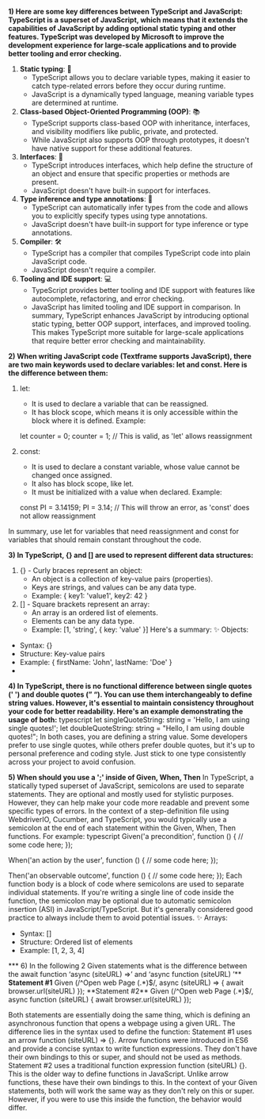 **1) Here are some key differences between TypeScript and JavaScript:
TypeScript is a superset of JavaScript, which means that it extends the capabilities of JavaScript by adding optional static typing and other features. TypeScript was developed by Microsoft to improve the development experience for large-scale applications and to provide better tooling and error checking.**

1. **Static typing**: :memo:
   - TypeScript allows you to declare variable types, making it easier to catch type-related errors before they occur during runtime.
   - JavaScript is a dynamically typed language, meaning variable types are determined at runtime.
2. **Class-based Object-Oriented Programming (OOP)**: :books:
   - TypeScript supports class-based OOP with inheritance, interfaces, and visibility modifiers like public, private, and protected.
   - While JavaScript also supports OOP through prototypes, it doesn't have native support for these additional features.
3. **Interfaces**: :handshake:
   - TypeScript introduces interfaces, which help define the structure of an object and ensure that specific properties or methods are present.
   - JavaScript doesn't have built-in support for interfaces.
4. **Type inference and type annotations**: :mag_right:
   - TypeScript can automatically infer types from the code and allows you to explicitly specify types using type annotations.
   - JavaScript doesn't have built-in support for type inference or type annotations.
5. **Compiler**: :hammer_and_wrench:
   - TypeScript has a compiler that compiles TypeScript code into plain JavaScript code.
   - JavaScript doesn't require a compiler.
6. **Tooling and IDE support**: :computer:
   - TypeScript provides better tooling and IDE support with features like autocomplete, refactoring, and error checking.
   - JavaScript has limited tooling and IDE support in comparison.
In summary, TypeScript enhances JavaScript by introducing optional static typing, better OOP support, interfaces, and improved tooling. This makes TypeScript more suitable for large-scale applications that require better error checking and maintainability.


**2) When writing JavaScript code (Textframe supports JavaScript), there are two main keywords used to declare variables: let and const. Here is the difference between them:**
1. let:
   - It is used to declare a variable that can be reassigned.
   - It has block scope, which means it is only accessible within the block where it is defined.
   Example:
   
   let counter = 0;
   counter = 1; // This is valid, as 'let' allows reassignment
   
2. const:
   - It is used to declare a constant variable, whose value cannot be changed once assigned.
   - It also has block scope, like let.
   - It must be initialized with a value when declared.
   Example:
   
   const PI = 3.14159;
   PI = 3.14; // This will throw an error, as 'const' does not allow reassignment
   
In summary, use let for variables that need reassignment and const for variables that should remain constant throughout the code.

**3)  In TypeScript, {} and [] are used to represent different data structures:**
1. {} - Curly braces represent an object:
   * An object is a collection of key-value pairs (properties).
   * Keys are strings, and values can be any data type.
   * Example: { key1: 'value1', key2: 42 }
2. [] - Square brackets represent an array:
   * An array is an ordered list of elements.
   * Elements can be any data type.
   * Example: [1, 'string', { key: 'value' }]
Here's a summary:
:sparkles: Objects:
* Syntax: {}
* Structure: Key-value pairs
* Example: { firstName: 'John', lastName: 'Doe' }
* 

**4) In TypeScript, there is no functional difference between single quotes (' ') and double quotes (” “). You can use them interchangeably to define string values. However, it's essential to maintain consistency throughout your code for better readability.
Here's an example demonstrating the usage of both:**
typescript
let singleQuoteString: string = 'Hello, I am using single quotes!';
let doubleQuoteString: string = "Hello, I am using double quotes!";
In both cases, you are defining a string value. Some developers prefer to use single quotes, while others prefer double quotes, but it's up to personal preference and coding style. Just stick to one type consistently across your project to avoid confusion.

**5) When should you use a ';' inside of  Given, When, Then** 
In TypeScript, a statically typed superset of JavaScript, semicolons are used to separate statements. They are optional and mostly used for stylistic purposes. However, they can help make your code more readable and prevent some specific types of errors.
In the context of a step-definition file using WebdriverIO, Cucumber, and TypeScript, you would typically use a semicolon at the end of each statement within the Given, When, Then functions. For example:
typescript
Given('a precondition', function () {
  // some code here;
});

When('an action by the user', function () {
  // some code here;
});

Then('an observable outcome', function () {
  // some code here;
});
Each function body is a block of code where semicolons are used to separate individual statements. If you're writing a single line of code inside the function, the semicolon may be optional due to automatic semicolon insertion (ASI) in JavaScript/TypeScript. But it's generally considered good practice to always include them to avoid potential issues.
:sparkles: Arrays:
* Syntax: []
* Structure: Ordered list of elements
* Example: [1, 2, 3, 4]

*** 6)  In the following 2 Given statements what is the difference between the await function ‘async (siteURL) =>’ and ‘async function (siteURL) ’**
**Statement #1**
Given (/^Open web Page (.*)$/, async (siteURL) => {
    await browser.url(siteURL)
});
**Statement #2**
Given (/^Open web Page (.*)$/, async function (siteURL) {
    await browser.url(siteURL)
});

Both statements are essentially doing the same thing, which is defining an asynchronous function that opens a webpage using a given URL. The difference lies in the syntax used to define the function:
Statement #1 uses an arrow function (siteURL) => {}. Arrow functions were introduced in ES6 and provide a concise syntax to write function expressions. They don't have their own bindings to this or super, and should not be used as methods.
Statement #2 uses a traditional function expression function (siteURL) {}. This is the older way to define functions in JavaScript. Unlike arrow functions, these have their own bindings to this.
In the context of your Given statements, both will work the same way as they don't rely on this or super. However, if you were to use this inside the function, the behavior would differ.
